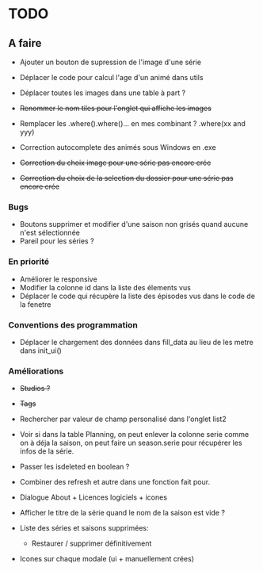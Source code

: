 # TODO

## A faire
- Ajouter un bouton de supression de l'image d'une série
- Déplacer le code pour calcul l'age d'un animé dans utils
- Déplacer toutes les images dans une table à part ?
- ~~Renommer le nom tiles pour l'onglet qui affiche les images~~
- Remplacer les .where().where()... en mes combinant ? .where(xx and yyy)

- Correction autocomplete des animés sous Windows en .exe
- ~~Correction du choix image pour une série pas encore crée~~
- ~~Correction du choix de la selection du dossier pour une série pas encore crée~~

### Bugs
- Boutons supprimer et modifier d'une saison non grisés quand aucune n'est sélectionnée
- Pareil pour les séries ?

### En priorité
- Améliorer le responsive
- Modifier la colonne id dans la liste des élements vus
- Déplacer le code qui récupère la liste des épisodes vus dans le code de la fenetre
### Conventions des programmation
- Déplacer le chargement des données dans fill_data au lieu de les metre dans init_ui()

### Améliorations
- ~~Studios ?~~
- ~~Tags~~
- Rechercher par valeur de champ personalisé dans l'onglet list2
- Voir si dans la table Planning, on peut enlever la colonne serie comme on à déja la saison, on peut faire un season.serie pour récupérer les infos de la série.
- Passer les isdeleted en boolean ?
- Combiner des refresh et autre dans une fonction fait pour.
- Dialogue About + Licences logiciels + icones
- Afficher le titre de la série quand le nom de la saison est vide ?
- Liste des séries et saisons supprimées:
  - Restaurer / supprimer définitivement

- Icones sur chaque modale (ui + manuellement crées)